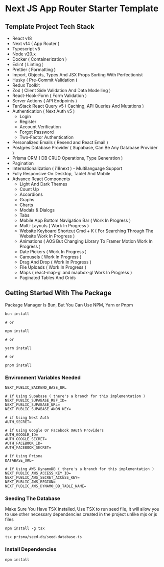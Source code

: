 # Next JS App Router Starter Template

## Template Project Tech Stack

-   React v18
-   Next v14 ( App Router )
-   Typescript v5
-   Node v20.x
-   Docker ( Containerization )
-   Eslint ( Linting )
-   Prettier ( Formatting )
-   Import, Objects, Types And JSX Props Sorting With Perfectionist
-   Husky ( Pre-Commit Validation )
-   Redux Toolkit
-   Zod ( Client Side Validation And Data Modelling )
-   React-Hook-Form ( Form Validation )
-   Server Actions ( API Endpoints )
-   TanStack React Query v5 ( Caching, API Queries And Mutations )
-   Authentication ( Next Auth v5 )
    -   Login
    -   Register
    -   Account Verification
    -   Forgot Password
    -   Two-Factor Authentication
-   Personalized Emails ( Resend and React Email )
-   Postgres Database Provider ( Supabase, Can Be Any Database Provider )
-   Prisma ORM ( DB CRUD Operations, Type Generation )
-   Pagination
-   Internationalization ( i18next ) - Multilanguage Support
-   Fully Responsive On Desktop, Tablet And Mobile
-   Advance React Components
    -   Light And Dark Themes
    -   Count Up
    -   Accordions
    -   Graphs
    -   Charts
    -   Modals & Dialogs
    -   Tabs
    -   Mobile App Bottom Navigation Bar ( Work In Progress )
    -   Multi-Layouts ( Work In Progress )
    -   Website Keyboard Shortcut Cmd + K ( For Searching Through The Website Work In Progress )
    -   Animations ( AOS But Changing Library To Framer Motion Work In Progress )
    -   Date Pickers ( Work In Progress )
    -   Carousels ( Work In Progress )
    -   Drag And Drop ( Work In Progress )
    -   File Uploads ( Work In Progress )
    -   Maps ( react-map-gl and mapbox-gl Work In Progress )
    -   Paginated Tables And Grids

## Getting Started With The Package

Package Manager Is Bun, But You Can Use NPM, Yarn or Pnpm

```
bun install

# or

npm install

# or

yarn install

# or

pnpm install

```

### Environment Variables Needed

```
NEXT_PUBLIC_BACKEND_BASE_URL

# If Using Supabase ( there's a branch for this implementation )
NEXT_PUBLIC_SUPABASE_REF_ID=
NEXT_PUBLIC_SUPABASE_URL=
NEXT_PUBLIC_SUPABASE_ANON_KEY=

# if Using Next Auth
AUTH_SECRET=

# if Using Google Or Facebook OAuth Providers
AUTH_GOOGLE_ID=
AUTH_GOOGLE_SECRET=
AUTH_FACEBOOK_ID=
AUTH_FACEBOOK_SECRET=

# If Using Prisma
DATABASE_URL=

# If Using AWS DynamoDB ( there's a branch for this implementation )
NEXT_PUBLIC_AWS_ACCESS_KEY_ID=
NEXT_PUBLIC_AWS_SECRET_ACCESS_KEY=
NEXT_PUBLIC_AWS_REGION=
NEXT_PUBLIC_AWS_DYNAMO_DB_TABLE_NAME=
```

### Seeding The Database

Make Sure You Have TSX installed, Use TSX to run seed file, it will allow you to use other necessary dependencies
created in the project unlike mjs or js files

`npm install -g tsx`

`tsx prisma/seed-db/seed-database.ts `

### Install Dependencies

`npm install`
